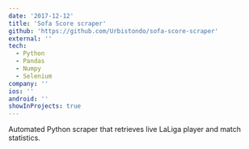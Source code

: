 ```yaml
---
date: '2017-12-12'
title: 'Sofa Score scraper'
github: 'https://github.com/Urbistondo/sofa-score-scraper'
external: ''
tech:
  - Python
  - Pandas
  - Numpy
  - Selenium
company: ''
ios: ''
android: ''
showInProjects: true
---
```


Automated Python scraper that retrieves live LaLiga player and match statistics.
